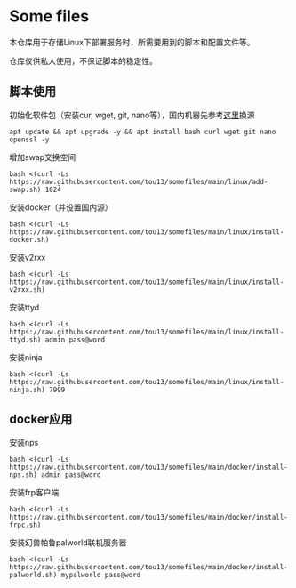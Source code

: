 # Some files

本仓库用于存储Linux下部署服务时，所需要用到的脚本和配置文件等。

仓库仅供私人使用，不保证脚本的稳定性。

## 脚本使用
初始化软件包（安装cur, wget, git, nano等），国内机器先参考[这里](https://mirror.nju.edu.cn/mirrorz-help/debian/?mirror=NJU)换源
```
apt update && apt upgrade -y && apt install bash curl wget git nano openssl -y
```
增加swap交换空间
```
bash <(curl -Ls https://raw.githubusercontent.com/tou13/somefiles/main/linux/add-swap.sh) 1024
```
安装docker（并设置国内源）
```
bash <(curl -Ls https://raw.githubusercontent.com/tou13/somefiles/main/linux/install-docker.sh)
```
安装v2rxx
```
bash <(curl -Ls https://raw.githubusercontent.com/tou13/somefiles/main/linux/install-v2rxx.sh)
```
安装ttyd
```
bash <(curl -Ls https://raw.githubusercontent.com/tou13/somefiles/main/linux/install-ttyd.sh) admin pass@word
```
安装ninja
```
bash <(curl -Ls https://raw.githubusercontent.com/tou13/somefiles/main/linux/install-ninja.sh) 7999
```
## docker应用
安装nps
```
bash <(curl -Ls https://raw.githubusercontent.com/tou13/somefiles/main/docker/install-nps.sh) admin pass@word
```
安装frp客户端
```
bash <(curl -Ls https://raw.githubusercontent.com/tou13/somefiles/main/docker/install-frpc.sh)
```
安装幻兽帕鲁palworld联机服务器
```
bash <(curl -Ls https://raw.githubusercontent.com/tou13/somefiles/main/docker/install-palworld.sh) mypalworld pass@word
```